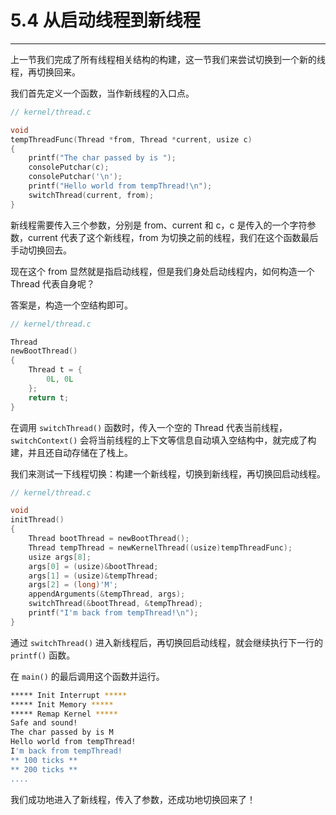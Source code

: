 # 5.4 从启动线程到新线程

----

上一节我们完成了所有线程相关结构的构建，这一节我们来尝试切换到一个新的线程，再切换回来。

我们首先定义一个函数，当作新线程的入口点。

```c
// kernel/thread.c

void
tempThreadFunc(Thread *from, Thread *current, usize c)
{
    printf("The char passed by is ");
    consolePutchar(c);
    consolePutchar('\n');
    printf("Hello world from tempThread!\n");
    switchThread(current, from);
}
```

新线程需要传入三个参数，分别是 from、current 和 c，c 是传入的一个字符参数，current 代表了这个新线程，from 为切换之前的线程，我们在这个函数最后手动切换回去。

现在这个 from 显然就是指启动线程，但是我们身处启动线程内，如何构造一个 Thread 代表自身呢？

答案是，构造一个空结构即可。

```c
// kernel/thread.c

Thread
newBootThread()
{
    Thread t = {
        0L, 0L
    };
    return t;
}
```

在调用 `switchThread()` 函数时，传入一个空的 Thread 代表当前线程，`switchContext()` 会将当前线程的上下文等信息自动填入空结构中，就完成了构建，并且还自动存储在了栈上。

我们来测试一下线程切换：构建一个新线程，切换到新线程，再切换回启动线程。

```c
// kernel/thread.c

void
initThread()
{
    Thread bootThread = newBootThread();
    Thread tempThread = newKernelThread((usize)tempThreadFunc);
    usize args[8];
    args[0] = (usize)&bootThread;
    args[1] = (usize)&tempThread;
    args[2] = (long)'M';
    appendArguments(&tempThread, args);
    switchThread(&bootThread, &tempThread);
    printf("I'm back from tempThread!\n");
}
```

通过 `switchThread()` 进入新线程后，再切换回启动线程，就会继续执行下一行的 `printf()` 函数。

在 `main()` 的最后调用这个函数并运行。

```bash
***** Init Interrupt *****
***** Init Memory *****
***** Remap Kernel *****
Safe and sound!
The char passed by is M
Hello world from tempThread!
I'm back from tempThread!
** 100 ticks **
** 200 ticks **
....
```

我们成功地进入了新线程，传入了参数，还成功地切换回来了！